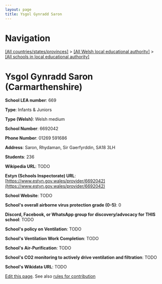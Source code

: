 ```yaml
---
layout: page
title: Ysgol Gynradd Saron
---
```

# Navigation

[[All countries/states/provinces]](../../..) > [[All Welsh local educational authority]](../..) > [[All schools in local educational authority]](..)

# Ysgol Gynradd Saron (Carmarthenshire)

**School LEA number**: 669

**Type**: Infants & Juniors

**Type (Welsh)**: Welsh medium

**School Number**: 6692042

**Phone Number**: 01269 591686

**Address**: Saron, Rhydaman, Sir Gaerfyrddin, SA18 3LH

**Students**: 236

**Wikipedia URL**: TODO

**Estyn (Schools Inspectorate) URL**: [https://www.estyn.gov.wales/provider/6692042](https://www.estyn.gov.wales/provider/6692042)

**School Website**: TODO

**School's overall airborne virus protection grade (0-5)**: 0

**Discord, Facebook, or WhatsApp group for discovery/advocacy for THIS school**: TODO

**School's policy on Ventilation**: TODO

**School's Ventilation Work Completion**: TODO

**School's Air-Purification**: TODO

**School's CO2 monitoring to actively drive ventilation and filtration**: TODO

**School's Wikidata URL**: TODO




[Edit this page](https://github.com/ventilate-schools/Wales/edit/prif/./Carmarthenshire/Ysgol_Gynradd_Saron.md). See also [rules for contribution](../../../contribution-rules/)